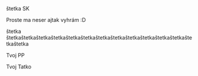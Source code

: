 štetka SK 

Proste ma neser ajtak vyhrám :D 
 
 
 
 
 
 
 
 
 
 
 štetka štetkaštetkaštetkaštetkaštetkaštetkaštetkaštetkaštetkaštetkaštetkaštetkaštetkaštetka
























Tvoj PP 













Tvoj Tatko
